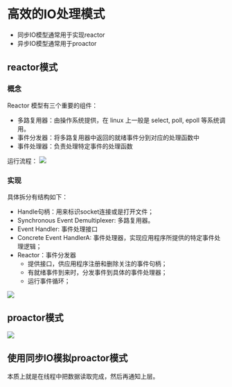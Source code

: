 # 高效的IO处理模式

- 同步IO模型通常用于实现reactor
- 异步IO模型通常用于proactor

## reactor模式

### 概念
Reactor 模型有三个重要的组件：
- 多路复用器：由操作系统提供，在 linux 上一般是 select, poll, epoll 等系统调用。
- 事件分发器：将多路复用器中返回的就绪事件分到对应的处理函数中
- 事件处理器：负责处理特定事件的处理函数

运行流程：
![](https://hl1998-1255562705.cos.ap-shanghai.myqcloud.com/Img/20240328150330.png)

### 实现
具体拆分有结构如下：
- Handle句柄：用来标识socket连接或是打开文件；
- Synchronous Event Demultiplexer: 多路复用器。
- Event Handler: 事件处理接口
- Concrete Event HandlerA: 事件处理器，实现应用程序所提供的特定事件处理逻辑；
- Reactor：事件分发器
  - 提供接口，供应用程序注册和删除关注的事件句柄；
  - 有就绪事件到来时，分发事件到具体的事件处理器；
  - 运行事件循环；

![](https://hl1998-1255562705.cos.ap-shanghai.myqcloud.com/Img/20240328145523.png)

## proactor模式

![](https://hl1998-1255562705.cos.ap-shanghai.myqcloud.com/Img/20240328145557.png)

## 使用同步IO模拟proactor模式

本质上就是在线程中把数据读取完成，然后再通知上层。